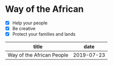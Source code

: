# Way of the African
- [x] Help your people
- [x] Be creative
- [x] Protect your families and lands

| title | date |
| --- | --- |
| Way of the African People | 2019-07-23 |

